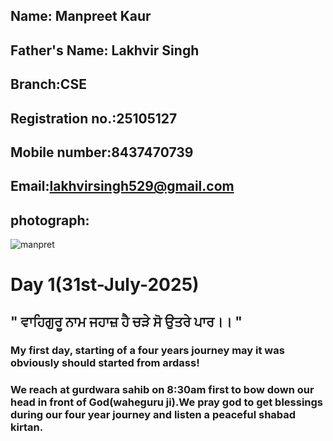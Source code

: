 ## Name: Manpreet Kaur
## Father's Name: Lakhvir Singh 
## Branch:CSE
## Registration no.:25105127
## Mobile number:8437470739
## Email:lakhvirsingh529@gmail.com
## photograph:
![manpret](Screenshot_2025-08-01-21-381812_6012fa4d4ddec268fc5c7112cbb265e7.jpg)
# Day 1(31st-July-2025)
## " ਵਾਹਿਗੁਰੂ ਨਾਮ ਜਹਾਜ਼ ਹੈ ਚੜੇ ਸੋ ਉਤਰੇ ਪਾਰ।। "
### My first day, starting of a four years journey may it was obviously should started from ardass!
### We reach at gurdwara sahib on 8:30am first to bow down our head in front of God(waheguru ji).We pray god to get blessings during our four year journey and listen a peaceful shabad kirtan.

